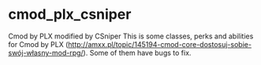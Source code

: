 # cmod_plx_csniper
Cmod by PLX modified by CSniper
This is some classes, perks and abilities for Cmod by PLX (http://amxx.pl/topic/145194-cmod-core-dostosuj-sobie-swój-własny-mod-rpg/).
Some of them have bugs to fix.
